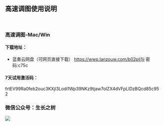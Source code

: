 
## 高速调图使用说明
<br>

### 高速调图-Mac/Win

#### 下载地址：
- 蓝奏云网盘（可网页直接下载）
https://wwp.lanzouw.com/b02plj1ji 密码:c75c

#### 7天试用激活码：
<g>frtEV99Ra0feb2ouc3KXjl3Lodi1Wp39NKz9tjaw7oIZX4dVFpLlDzBQcd85c952

### 微信公众号：生长之树
![](https://jasonmin.github.io/newsky/assets/qrcode_for.jpg)



<head>
    <link rel="stylesheet" type="text/css" href="../style/style.css">
</head>